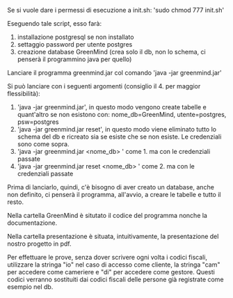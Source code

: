 Se si vuole dare i permessi di esecuzione a init.sh: 'sudo chmod 777 init.sh'

Eseguendo tale script, esso farà:
1. installazione postgresql se non installato
2. settaggio password per utente postgres
3. creazione database GreenMind (crea solo il db, non lo schema, ci penserà il programmino java per quello)


Lanciare il programma greenmind.jar col comando 'java -jar greenmind.jar'

Si può lanciare con i seguenti argomenti (consiglio il 4. per maggior flessibilità):

1. 'java -jar greenmind.jar', in questo modo vengono create tabelle e quant'altro se non esistono con: nome_db=GreenMind, utente=postgres, psw=postgres
2. 'java -jar greenmind.jar reset', in questo modo viene eliminato tutto lo schema del db e ricreato sia se esiste che se non esiste. Le credenziali sono come sopra.
3. 'java -jar greenmind.jar <nome_db> <username> <psw>' come 1. ma con le credenziali passate
4. 'java -jar greenmind.jar reset <nome_db> <username> <psw>' come 2. ma con le credenziali passate

Prima di lanciarlo, quindi, c'è bisogno di aver creato un database, anche non definito, ci penserà il programma, all'avvio, a creare le tabelle e tutto il resto.

Nella cartella GreenMind è situtato il codice del programma nonche la documentazione.

Nella cartella presentazione è situata, intuitivamente, la presentazione del nostro progetto in pdf.

Per effettuare le prove, senza dover scrivere ogni volta i codici fiscali, utilizzare la stringa "io" nel caso di accesso come cliente, la stringa "cam" per accedere come cameriere e "di" per accedere come gestore. Questi codici verranno sostituiti dai codici fiscali delle persone già registrate come esempio nel db.

